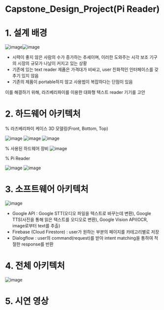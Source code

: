 # Capstone_Design_Project(Pi Reader)

# 1. 설계 배경

![image](https://user-images.githubusercontent.com/62270427/122679111-8d86a800-d224-11eb-9d8d-d3fa19f0ba96.png)![image](https://user-images.githubusercontent.com/62270427/122679079-64feae00-d224-11eb-8afd-74f4c413ca36.png)

- 시력이 좋지 않은 사람의 수가 증가하는 추세이며, 이러한 도와주는 시각 보조 기구의 시장의 규모가 나날이 커지고 있는 상황
- 기존에 있는 text reader 제품은 가격대가 비싸고, user 친화적인 인터페이스를 갖추기 있지 않음
- 기존의 제품이 portable하지 않고 사용법이 복잡하다는 단점이 있음

이를 해결하기 위해, 라즈베리파이를 이용한 대화형 텍스트 reader 기기를 고안


# 2. 하드웨어 아키텍처

% 라즈베리파이 케이스 3D 모델링(Front, Bottom, Top)

![image](https://user-images.githubusercontent.com/62270427/122679615-88c2f380-d226-11eb-9143-fba98484607a.png)  ![image](https://user-images.githubusercontent.com/62270427/122679616-8a8cb700-d226-11eb-8631-41723eaf0ad8.png)  ![image](https://user-images.githubusercontent.com/62270427/122679623-8cef1100-d226-11eb-8b65-602ea53af854.png)

% 사용된 하드웨어 장비
![image](https://user-images.githubusercontent.com/62270427/122680061-7e095e00-d228-11eb-97d9-63f330c252fe.png)

% Pi Reader

![image](https://user-images.githubusercontent.com/62270427/122680301-667ea500-d229-11eb-836f-8f03bf3a76a7.png)  ![image](https://user-images.githubusercontent.com/62270427/122680304-6aaac280-d229-11eb-8d15-92155bc4195c.png)


# 3. 소프트웨어 아키텍처

![image](https://user-images.githubusercontent.com/62270427/122680151-d04a7f00-d228-11eb-9066-3872fcf761a4.png)

- Google API : Google STT(오디오 파일을 텍스트로 바꾸는데 변환), Google TTS(사진을 통해 읽은 텍스트를 오디오로 변환), Google Vision API(OCR, image로부터 text를 추출)
- Firebase (Cloud Firestore) : user가 원하는 부분의 페이지를 카테고리별로 저장
- Dialogflow : user의 command(request)를 받아 intent matching을 통하여 적절한 response를 반환

# 4. 전체 아키텍처

![image](https://user-images.githubusercontent.com/62270427/122679985-1b17c700-d228-11eb-9f8c-6e2fff2160cd.png)

# 5. 시연 영상








